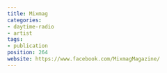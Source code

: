 ```yaml
---
title: Mixmag
categories:
- daytime-radio
- artist
tags:
- publication
position: 264
website: https://www.facebook.com/MixmagMagazine/
---
```


